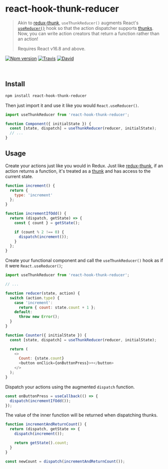 # react-hook-thunk-reducer

> Akin to [redux-thunk](https://www.npmjs.com/package/redux-thunk), `useThunkReducer()` augments React's [`useReducer()`](https://reactjs.org/docs/hooks-reference.html#usereducer) hook so that the action dispatcher supports [thunks](https://en.wikipedia.org/wiki/Thunk). Now, you can write action creators that return a function rather than an action!
>
> Requires React v16.8 and above.

[![Npm version](https://img.shields.io/npm/v/react-hook-thunk-reducer.svg)](https://npmjs.org/package/react-hook-thunk-reducer)
[![Travis](https://img.shields.io/travis/nathanbuchar/react-hook-thunk-reducer/master.svg)](https://travis-ci.org/nathanbuchar/react-hook-thunk-reducer?branch=master)
[![David](https://img.shields.io/david/nathanbuchar/react-hook-thunk-reducer.svg)](https://david-dm.org/nathanbuchar/react-hook-thunk-reducer)

<br/>

## Install

```bash
npm install react-hook-thunk-reducer
```

Then just import it and use it like you would `React.useReducer()`.

```js
import useThunkReducer from 'react-hook-thunk-reducer';

function Component({ initialState }) {
  const [state, dispatch] = useThunkReducer(reducer, initialState);
  // ...
}
```

## Usage

Create your actions just like you would in Redux. Just like [redux-thunk](https://www.npmjs.com/package/redux-thunk), if an action returns a function, it's treated as a [thunk](https://en.wikipedia.org/wiki/Thunk) and has access to the current state.

```js
function increment() {
  return {
    type: 'increment'
  };
}

function incrementIfOdd() {
  return (dispatch, getState) => {
    const { count } = getState();

    if (count % 2 !== 0) {
      dispatch(increment());
    }
  };
}
```

Create your functional component and call the `useThunkReducer()` hook as if it were `React.useReducer()`;

```js
import useThunkReducer from 'react-hook-thunk-reducer';

// ...

function reducer(state, action) {
  switch (action.type) {
    case 'increment':
      return { count: state.count + 1 };
    default:
      throw new Error();
  }
}

function Counter({ initialState }) {
  const [state, dispatch] = useThunkReducer(reducer, initialState);

  return (
    <>
      Count: {state.count}
      <button onClick={onButtonPress}>+</button>
    </>
  );
}
```

Dispatch your actions using the augmented `dispatch` function.

```js
const onButtonPress = useCallback(() => {
  dispatch(incrementIfOdd());
});
```

The value of the inner function will be returned when dispatching thunks.

```js
function incrementAndReturnCount() {
  return (dispatch, getState => {
    dispatch(increment());

    return getState().count;
  }
}

const newCount = dispatch(incrementAndReturnCount());
```
